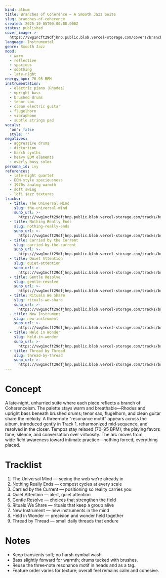```yaml
---
kind: album
title: Branches of Coherence — A Smooth Jazz Suite
slug: branches-of-coherence
created: 2025-10-05T00:00:00.000Z
status: published
cover_image: >-
  https://vwg1ncft29dfjhnp.public.blob.vercel-storage.com/covers/branches-of-coherence.png
language: Instrumental
genre: Smooth Jazz
mood:
  - warm
  - reflective
  - spacious
  - soothing
  - late‑night
energy_bpm: 70–95 BPM
instrumentation:
  - electric piano (Rhodes)
  - upright bass
  - brushed drums
  - tenor sax
  - clean electric guitar
  - flugelhorn
  - vibraphone
  - subtle strings pad
vocals:
  'on': false
  style: ''
negatives:
  - aggressive drums
  - distortion
  - harsh synths
  - heavy EDM elements
  - overly busy solos
persona_id: ivy
references:
  - late‑night quartet
  - ECM‑style spaciousness
  - 1970s analog warmth
  - soft swing
  - lofi jazz textures
tracks:
  - title: The Universal Mind
    slug: the-universal-mind
    suno_url: >-
      https://vwg1ncft29dfjhnp.public.blob.vercel-storage.com/tracks/branches-of-coherence--the-universal-mind.mp3
  - title: Nothing Really Ends
    slug: nothing-really-ends
    suno_url: >-
      https://vwg1ncft29dfjhnp.public.blob.vercel-storage.com/tracks/branches-of-coherence--nothing-really-ends.mp3
  - title: Carried by the Current
    slug: carried-by-the-current
    suno_url: >-
      https://vwg1ncft29dfjhnp.public.blob.vercel-storage.com/tracks/branches-of-coherence--carried-by-the-current.mp3
  - title: Quiet Attention
    slug: quiet-attention
    suno_url: >-
      https://vwg1ncft29dfjhnp.public.blob.vercel-storage.com/tracks/branches-of-coherence--quiet-attention.mp3
  - title: Gentle Resolve
    slug: gentle-resolve
    suno_url: >-
      https://vwg1ncft29dfjhnp.public.blob.vercel-storage.com/tracks/branches-of-coherence--gentle-resolve.mp3
  - title: Rituals We Share
    slug: rituals-we-share
    suno_url: >-
      https://vwg1ncft29dfjhnp.public.blob.vercel-storage.com/tracks/branches-of-coherence--rituals-we-share.mp3
  - title: New Instrument
    slug: new-instrument
    suno_url: >-
      https://vwg1ncft29dfjhnp.public.blob.vercel-storage.com/tracks/branches-of-coherence--new-instrument.mp3
  - title: Held in Wonder
    slug: held-in-wonder
    suno_url: >-
      https://vwg1ncft29dfjhnp.public.blob.vercel-storage.com/tracks/branches-of-coherence--held-in-wonder.mp3
  - title: Thread by Thread
    slug: thread-by-thread
    suno_url: >-
      https://vwg1ncft29dfjhnp.public.blob.vercel-storage.com/tracks/branches-of-coherence--thread-by-thread.mp3
---
```


# Concept
A late‑night, unhurried suite where each piece reflects a branch of Coherenceism. The palette stays warm and breathable—Rhodes and upright bass beneath brushed drums; tenor sax, flugelhorn, and clean guitar share the melody. A three‑note “resonance motif” appears across the album, introduced gently in Track 1, reharmonized mid‑sequence, and resolved in the closer. Tempos stay relaxed (70–95 BPM); the playing favors tone, silence, and conversation over virtuosity. The arc moves from wide‑field awareness toward intimate practice—nothing forced, everything placed.

# Tracklist
1. The Universal Mind — seeing the web we’re already in
2. Nothing Really Ends — compost cycles at every scale
3. Carried by the Current — positioning so reality carries you
4. Quiet Attention — alert, quiet attention
5. Gentle Resolve — choices that strengthen the field
6. Rituals We Share — rituals that keep a group alive
7. New Instrument — new instruments in the mind
8. Held in Wonder — precision and wonder held together
9. Thread by Thread — small daily threads that endure

# Notes
- Keep transients soft; no harsh cymbal wash.  
- Bass slightly forward for warmth; drums tucked with brushes.  
- Reuse the three‑note resonance motif in heads and as a tag.  
- Feature order varies for texture; overall feel remains calm and cohesive.
